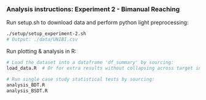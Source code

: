 ### Analysis instructions: Experiment 2 - Bimanual Reaching

Run setup.sh to download data and perform python light preprocessing:
```sh
./setup/setup_experiment-2.sh 
# Output: ./data/UNIBI.csv
```

Run plotting & analysis in R:
```r
# Load the dataset into a dataframe 'df_summary' by sourcing:
load_data.R  # Or for extra results without collapsing across target instead run: extra_load_data_nonCollapsed.R

# Run single case study statistical tests by sourcing:
analysis_BDT.R
analysis_BSDT.R
```
